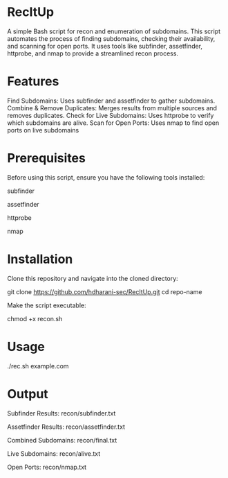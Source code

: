 # RecItUp
A simple Bash script for recon and enumeration of subdomains. This script automates the process of finding subdomains, checking their availability, and scanning for open ports. It uses tools like subfinder, assetfinder, httprobe, and nmap to provide a streamlined recon process.

# Features
Find Subdomains: Uses subfinder and assetfinder to gather subdomains.
Combine & Remove Duplicates: Merges results from multiple sources and removes duplicates.
Check for Live Subdomains: Uses httprobe to verify which subdomains are alive.
Scan for Open Ports: Uses nmap to find open ports on live subdomains

# Prerequisites
Before using this script, ensure you have the following tools installed:

subfinder

assetfinder

httprobe

nmap

# Installation
Clone this repository and navigate into the cloned directory:

git clone https://github.com/hdharani-sec/RecItUp.git
cd repo-name

Make the script executable:

chmod +x recon.sh

# Usage
./rec.sh example.com

# Output
Subfinder Results: recon/subfinder.txt

Assetfinder Results: recon/assetfinder.txt

Combined Subdomains: recon/final.txt

Live Subdomains: recon/alive.txt

Open Ports: recon/nmap.txt

